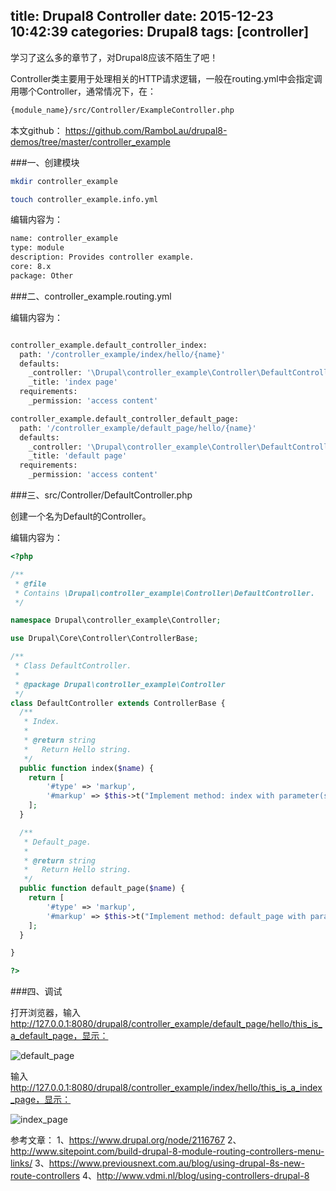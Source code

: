 title: Drupal8 Controller
date: 2015-12-23 10:42:39
categories: Drupal8
tags: [controller]
---

学习了这么多的章节了，对Drupal8应该不陌生了吧！

Controller类主要用于处理相关的HTTP请求逻辑，一般在routing.yml中会指定调用哪个Controller，通常情况下，在：

```bash
{module_name}/src/Controller/ExampleController.php
```

本文github： https://github.com/RamboLau/drupal8-demos/tree/master/controller_example

###一、创建模块

```bash
mkdir controller_example

touch controller_example.info.yml
```

编辑内容为：

```bash
name: controller_example
type: module
description: Provides controller example.
core: 8.x
package: Other
```

###二、controller_example.routing.yml

编辑内容为：

```bash

controller_example.default_controller_index:
  path: '/controller_example/index/hello/{name}'
  defaults:
    _controller: '\Drupal\controller_example\Controller\DefaultController::index'
    _title: 'index page'
  requirements:
    _permission: 'access content'

controller_example.default_controller_default_page:
  path: '/controller_example/default_page/hello/{name}'
  defaults:
    _controller: '\Drupal\controller_example\Controller\DefaultController::default_page'
    _title: 'default page'
  requirements:
    _permission: 'access content'

```

###三、src/Controller/DefaultController.php

创建一个名为Default的Controller。

编辑内容为：

```php
<?php

/**
 * @file
 * Contains \Drupal\controller_example\Controller\DefaultController.
 */

namespace Drupal\controller_example\Controller;

use Drupal\Core\Controller\ControllerBase;

/**
 * Class DefaultController.
 *
 * @package Drupal\controller_example\Controller
 */
class DefaultController extends ControllerBase {
  /**
   * Index.
   *
   * @return string
   *   Return Hello string.
   */
  public function index($name) {
    return [
        '#type' => 'markup',
        '#markup' => $this->t("Implement method: index with parameter(s): $name")
    ];
  }

  /**
   * Default_page.
   *
   * @return string
   *   Return Hello string.
   */
  public function default_page($name) {
    return [
        '#type' => 'markup',
        '#markup' => $this->t("Implement method: default_page with parameter(s): $name")
    ];
  }

}

?>
```

###四、调试

打开浏览器，输入 http://127.0.0.1:8080/drupal8/controller_example/default_page/hello/this_is_a_default_page，显示：

![default_page](https://static.verycloud.cn/sites/default/files/pic/image/20151223/20151223162504_21051.png)

输入 http://127.0.0.1:8080/drupal8/controller_example/index/hello/this_is_a_index_page，显示：

![index_page](https://static.verycloud.cn/sites/default/files/pic/image/20151223/20151223162405_48525.png)


参考文章：
1、https://www.drupal.org/node/2116767
2、http://www.sitepoint.com/build-drupal-8-module-routing-controllers-menu-links/
3、https://www.previousnext.com.au/blog/using-drupal-8s-new-route-controllers
4、http://www.vdmi.nl/blog/using-controllers-drupal-8